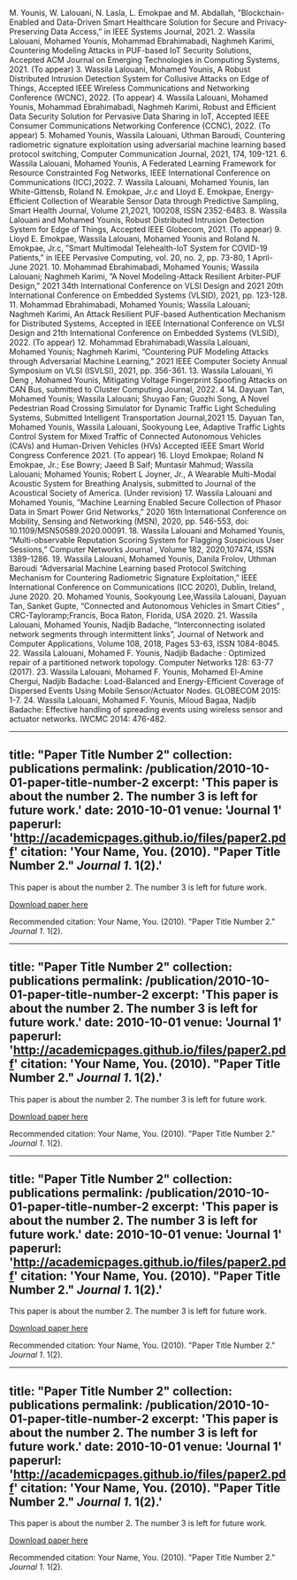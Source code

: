 
M. Younis, W. Lalouani, N. Lasla, L. Emokpae and M. Abdallah, ”Blockchain-
Enabled and Data-Driven Smart Healthcare Solution for Secure and Privacy-
Preserving Data Access,” in IEEE Systems Journal, 2021.
2. Wassila Lalouani, Mohamed Younis, Mohammad Ebrahimabadi, Naghmeh Karimi,
Countering Modeling Attacks in PUF-based IoT Security Solutions, Accepted
ACM Journal on Emerging Technologies in Computing Systems, 2021. (To
appear)
3. Wassila Lalouani, Mohamed Younis, A Robust Distributed Intrusion Detection
System for Collusive Attacks on Edge of Things, Accepted IEEE Wireless
Communications and Networking Conference (WCNC), 2022. (To appear)
4. Wassila Lalouani, Mohamed Younis, Mohammad Ebrahimabadi, Naghmeh Karimi,
Robust and Efficient Data Security Solution for Pervasive Data Sharing in IoT,
Accepted IEEE Consumer Communications Networking Conference (CCNC),
2022. (To appear)
5. Mohamed Younis, Wassila Lalouani, Uthman Baroudi, Countering radiometric
signature exploitation using adversarial machine learning based protocol
switching, Computer Communication Journal, 2021, 174, 109-121.
6. Wassila Lalouani, Mohamed Younis, A Federated Learning Framework for Resource
Constrainted Fog Networks, IEEE International Conference on Communications
(ICC),2022.
7. Wassila Lalouani, Mohamed Younis, Ian White-Gittensb, Roland N. Emokpae,
Jr.c and Lloyd E. Emokpae, Energy-Efficient Collection of Wearable Sensor
Data through Predictive Sampling, Smart Health Journal, Volume 21,2021,
100208, ISSN 2352-6483.
8. Wassila Lalouani and Mohamed Younis, Robust Distributed Intrusion Detection
System for Edge of Things, Accepted IEEE Globecom, 2021. (To appear)
9. Lloyd E. Emokpae, Wassila Lalouani, Mohamed Younis and Roland N. Emokpae,
Jr.c, ”Smart Multimodal Telehealth-IoT System for COVID-19 Patients,”
in IEEE Pervasive Computing, vol. 20, no. 2, pp. 73-80, 1 April-June 2021.
10. Mohammad Ebrahimabadi, Mohamed Younis; Wassila Lalouani; Naghmeh Karimi,
”A Novel Modeling-Attack Resilient Arbiter-PUF Design,” 2021 34th International
Conference on VLSI Design and 2021 20th International Conference on
Embedded Systems (VLSID), 2021, pp. 123-128.
11. Mohammad Ebrahimabadi, Mohamed Younis; Wassila Lalouani; Naghmeh Karimi,
An Attack Resilient PUF-based Authentication Mechanism for Distributed Systems,
Accepted in IEEE International Conference on VLSI Design and 21th
International Conference on Embedded Systems (VLSID), 2022. (To appear)
12. Mohammad Ebrahimabadi,Wassila Lalouani, Mohamed Younis; Naghmeh Karimi,
”Countering PUF Modeling Attacks through Adversarial Machine Learning,”
2021 IEEE Computer Society Annual Symposium on VLSI (ISVLSI), 2021, pp.
356-361.
13. Wassila Lalouani, Yi Deng , Mohamed Younis, Mitigating Voltage Fingerprint
Spoofing Attacks on CAN Bus, submitted to Cluster Computing Journal, 2022.
4
14. Dayuan Tan, Mohamed Younis; Wassila Lalouani; Shuyao Fan; Guozhi Song, A
Novel Pedestrian Road Crossing Simulator for Dynamic Traffic Light Scheduling
Systems, Submitted Intelligent Transportation Journal,2021
15. Dayuan Tan, Mohamed Younis, Wassila Lalouani, Sookyoung Lee, Adaptive
Traffic Lights Control System for Mixed Traffic of Connected Autonomous Vehicles
(CAVs) and Human-Driven Vehicles (HVs) Accepted IEEE Smart World
Congress Conference 2021. (To appear)
16. Lloyd Emokpae; Roland N Emokpae, Jr.; Ese Bowry; Jaeed B Saif; Muntasir
Mahmud; Wassila Lalouani; Mohamed Younis; Robert L Joyner, Jr., A Wearable
Multi-Modal Acoustic System for Breathing Analysis, submitted to Journal
of the Acoustical Society of America. (Under revision)
17. Wassila Lalouani and Mohamed Younis, ”Machine Learning Enabled Secure
Collection of Phasor Data in Smart Power Grid Networks,” 2020 16th International
Conference on Mobility, Sensing and Networking (MSN), 2020, pp.
546-553, doi: 10.1109/MSN50589.2020.00091.
18. Wassila Lalouani and Mohamed Younis, “Multi-observable Reputation Scoring
System for Flagging Suspicious User Sessions,” Computer Networks Journal ,
Volume 182, 2020,107474, ISSN 1389-1286.
19. Wassila Lalouani, Mohamed Younis, Danila Frolov, Uthman Baroudi “Adversarial
Machine Learning based Protocol Switching Mechanism for Countering
Radiometric Signature Exploitation,” IEEE International Conference on Communications
(ICC 2020), Dublin, Ireland, June 2020.
20. Mohamed Younis, Sookyoung Lee,Wassila Lalouani, Dayuan Tan, Sanket Gupte,
“Connected and Autonomous Vehicles in Smart Cities” , CRC-Tayloramp;Francis,
Boca Raton, Florida, USA 2020.
21. Wassila Lalouani, Mohamed Younis, Nadjib Badache, “Interconnecting isolated
network segments through intermittent links”, Journal of Network and Computer
Applications, Volume 108, 2018, Pages 53-63, ISSN 1084-8045.
22. Wassila Lalouani, Mohamed F. Younis, Nadjib Badache : Optimized repair of
a partitioned network topology. Computer Networks 128: 63-77 (2017).
23. Wassila Lalouani, Mohamed F. Younis, Mohamed El-Amine Chergui, Nadjib
Badache: Load-Balanced and Energy-Efficient Coverage of Dispersed Events
Using Mobile Sensor/Actuator Nodes. GLOBECOM 2015: 1-7.
24. Wassila Lalouani, Mohamed F. Younis, Miloud Bagaa, Nadjib Badache: Effective
handling of spreading events using wireless sensor and actuator networks.
IWCMC 2014: 476-482.


---
title: "Paper Title Number 2"
collection: publications
permalink: /publication/2010-10-01-paper-title-number-2
excerpt: 'This paper is about the number 2. The number 3 is left for future work.'
date: 2010-10-01
venue: 'Journal 1'
paperurl: 'http://academicpages.github.io/files/paper2.pdf'
citation: 'Your Name, You. (2010). &quot;Paper Title Number 2.&quot; <i>Journal 1</i>. 1(2).'
---
This paper is about the number 2. The number 3 is left for future work.

[Download paper here](http://academicpages.github.io/files/paper2.pdf)

Recommended citation: Your Name, You. (2010). "Paper Title Number 2." <i>Journal 1</i>. 1(2).


---
title: "Paper Title Number 2"
collection: publications
permalink: /publication/2010-10-01-paper-title-number-2
excerpt: 'This paper is about the number 2. The number 3 is left for future work.'
date: 2010-10-01
venue: 'Journal 1'
paperurl: 'http://academicpages.github.io/files/paper2.pdf'
citation: 'Your Name, You. (2010). &quot;Paper Title Number 2.&quot; <i>Journal 1</i>. 1(2).'
---
This paper is about the number 2. The number 3 is left for future work.

[Download paper here](http://academicpages.github.io/files/paper2.pdf)

Recommended citation: Your Name, You. (2010). "Paper Title Number 2." <i>Journal 1</i>. 1(2).


---
title: "Paper Title Number 2"
collection: publications
permalink: /publication/2010-10-01-paper-title-number-2
excerpt: 'This paper is about the number 2. The number 3 is left for future work.'
date: 2010-10-01
venue: 'Journal 1'
paperurl: 'http://academicpages.github.io/files/paper2.pdf'
citation: 'Your Name, You. (2010). &quot;Paper Title Number 2.&quot; <i>Journal 1</i>. 1(2).'
---
This paper is about the number 2. The number 3 is left for future work.

[Download paper here](http://academicpages.github.io/files/paper2.pdf)

Recommended citation: Your Name, You. (2010). "Paper Title Number 2." <i>Journal 1</i>. 1(2).

---
title: "Paper Title Number 2"
collection: publications
permalink: /publication/2010-10-01-paper-title-number-2
excerpt: 'This paper is about the number 2. The number 3 is left for future work.'
date: 2010-10-01
venue: 'Journal 1'
paperurl: 'http://academicpages.github.io/files/paper2.pdf'
citation: 'Your Name, You. (2010). &quot;Paper Title Number 2.&quot; <i>Journal 1</i>. 1(2).'
---
This paper is about the number 2. The number 3 is left for future work.

[Download paper here](http://academicpages.github.io/files/paper2.pdf)

Recommended citation: Your Name, You. (2010). "Paper Title Number 2." <i>Journal 1</i>. 1(2).
